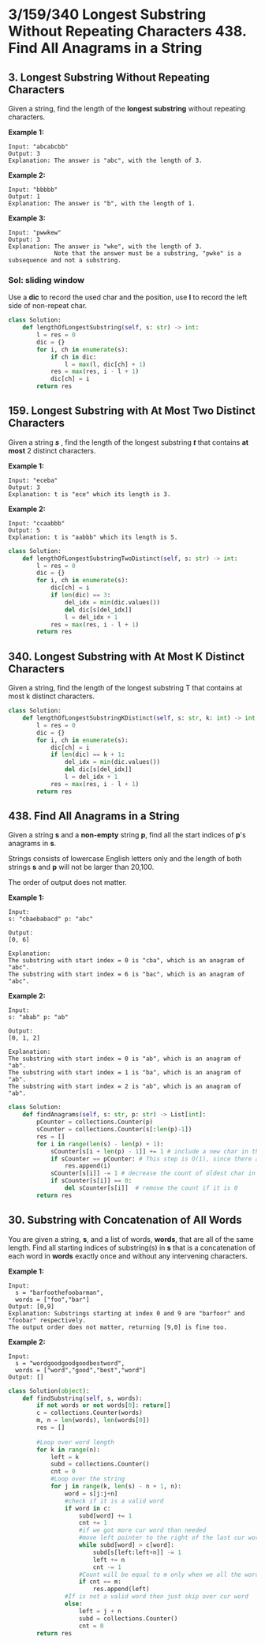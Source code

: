 # 3/159/340 Longest Substring Without Repeating Characters 438. Find All Anagrams in a String

## 3. Longest Substring Without Repeating Characters

Given a string, find the length of the **longest substring** without repeating characters.

**Example 1:**

```text
Input: "abcabcbb"
Output: 3 
Explanation: The answer is "abc", with the length of 3. 
```

**Example 2:**

```text
Input: "bbbbb"
Output: 1
Explanation: The answer is "b", with the length of 1.
```

**Example 3:**

```text
Input: "pwwkew"
Output: 3
Explanation: The answer is "wke", with the length of 3. 
             Note that the answer must be a substring, "pwke" is a subsequence and not a substring.
```

### Sol: sliding window

Use a **dic** to record the used char and the position, use **l** to record the left side of non-repeat char.

```python
class Solution:
    def lengthOfLongestSubstring(self, s: str) -> int:
        l = res = 0
        dic = {}
        for i, ch in enumerate(s):
            if ch in dic:
                l = max(l, dic[ch] + 1)
            res = max(res, i - l + 1)
            dic[ch] = i
        return res
```

## 159. Longest Substring with At Most Two Distinct Characters

Given a string _**s**_ , find the length of the longest substring _**t**_  that contains **at most** 2 distinct characters.

**Example 1:**

```text
Input: "eceba"
Output: 3
Explanation: t is "ece" which its length is 3.
```

**Example 2:**

```text
Input: "ccaabbb"
Output: 5
Explanation: t is "aabbb" which its length is 5.
```

```python
class Solution:
    def lengthOfLongestSubstringTwoDistinct(self, s: str) -> int:     
        l = res = 0
        dic = {}
        for i, ch in enumerate(s):
            dic[ch] = i
            if len(dic) == 3:
                del_idx = min(dic.values())
                del dic[s[del_idx]]
                l = del_idx + 1
            res = max(res, i - l + 1)
        return res
```

## 340. Longest Substring with At Most K Distinct Characters

Given a string, find the length of the longest substring T that contains at most k distinct characters.

```python
class Solution:
    def lengthOfLongestSubstringKDistinct(self, s: str, k: int) -> int:
        l = res = 0
        dic = {}
        for i, ch in enumerate(s):
            dic[ch] = i
            if len(dic) == k + 1:
                del_idx = min(dic.values())
                del dic[s[del_idx]]
                l = del_idx + 1
            res = max(res, i - l + 1)
        return res
```

## 438. Find All Anagrams in a String

Given a string **s** and a **non-empty** string **p**, find all the start indices of **p**'s anagrams in **s**.

Strings consists of lowercase English letters only and the length of both strings **s** and **p** will not be larger than 20,100.

The order of output does not matter.

**Example 1:**

```text
Input:
s: "cbaebabacd" p: "abc"

Output:
[0, 6]

Explanation:
The substring with start index = 0 is "cba", which is an anagram of "abc".
The substring with start index = 6 is "bac", which is an anagram of "abc".
```

**Example 2:**

```text
Input:
s: "abab" p: "ab"

Output:
[0, 1, 2]

Explanation:
The substring with start index = 0 is "ab", which is an anagram of "ab".
The substring with start index = 1 is "ba", which is an anagram of "ab".
The substring with start index = 2 is "ab", which is an anagram of "ab".
```

```python
class Solution:
    def findAnagrams(self, s: str, p: str) -> List[int]:
        pCounter = collections.Counter(p)
        sCounter = collections.Counter(s[:len(p)-1])
        res = []
        for i in range(len(s) - len(p) + 1):
            sCounter[s[i + len(p) - 1]] += 1 # include a new char in the window
            if sCounter == pCounter: # This step is O(1), since there are at most 26 English letters 
                res.append(i)
            sCounter[s[i]] -= 1 # decrease the count of oldest char in the window
            if sCounter[s[i]] == 0:
                del sCounter[s[i]]  # remove the count if it is 0
        return res
```

## 30. Substring with Concatenation of All Words

You are given a string, **s**, and a list of words, **words**, that are all of the same length. Find all starting indices of substring\(s\) in **s** that is a concatenation of each word in **words** exactly once and without any intervening characters.

**Example 1:**

```text
Input:
  s = "barfoothefoobarman",
  words = ["foo","bar"]
Output: [0,9]
Explanation: Substrings starting at index 0 and 9 are "barfoor" and "foobar" respectively.
The output order does not matter, returning [9,0] is fine too.
```

**Example 2:**

```text
Input:
  s = "wordgoodgoodgoodbestword",
  words = ["word","good","best","word"]
Output: []
```

```python
class Solution(object):
    def findSubstring(self, s, words):
        if not words or not words[0]: return[]
        c = collections.Counter(words)
        m, n = len(words), len(words[0])
        res = []
        
        #Loop over word length
        for k in range(n):
            left = k
            subd = collections.Counter()
            cnt = 0
            #Loop over the string
            for j in range(k, len(s) - n + 1, n):
                word = s[j:j+n]
                #check if it is a valid word
                if word in c:
                    subd[word] += 1
                    cnt += 1
                    #if we got more cur word than needed
                    #move left pointer to the right of the last cur word, remove extra word for dict                 
                    while subd[word] > c[word]:
                        subd[s[left:left+n]] -= 1
                        left += n
                        cnt -= 1
                    #Count will be equal to m only when we all the words are read the exact number of times needed
                    if cnt == m:
                        res.append(left)
                #If is not a valid word then just skip over cur word
                else:
                    left = j + n
                    subd = collections.Counter()
                    cnt = 0
        return res
```

